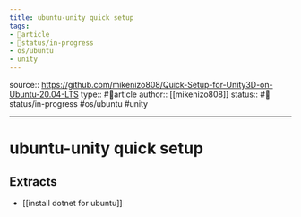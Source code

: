 ```yaml
---
title: ubuntu-unity quick setup
tags:
- 📄article
- 🚦status/in-progress
- os/ubuntu
- unity
---
```


source:: https://github.com/mikenizo808/Quick-Setup-for-Unity3D-on-Ubuntu-20.04-LTS
type:: #📄article
author:: [[mikenizo808]]
status:: #🚦status/in-progress
#os/ubuntu #unity 

---

# ubuntu-unity quick setup

## Extracts

- [[install dotnet for ubuntu]]
